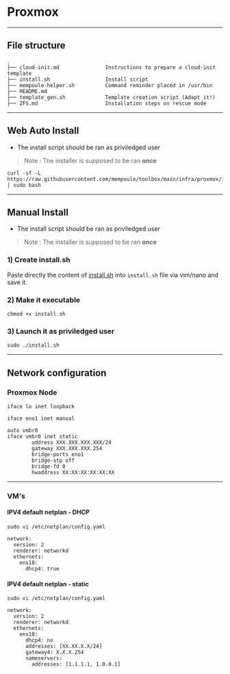 # Proxmox

---

## File structure

```
.
├── cloud-init.md               Instructions to prepare a cloud-init template
├── install.sh                  Install script
├── mempoule-helper.sh          Command reminder placed in /usr/bin
├── README.md                   
├── template_gen.sh             Template creation script (Adapt it!)
├── ZFS.md                      Installation steps on rescue mode
```

---

## Web Auto Install

- The install script should be ran as priviledged user

>Note : The installer is supposed to be ran **once**

    curl -sf -L https://raw.githubusercontent.com/mempoule/toolbox/main/infra/proxmox/install.sh | sudo bash

---

## Manual Install

- The install script should be ran as priviledged user

>Note : The installer is supposed to be ran **once**

### 1) Create install.sh

Paste directly the content of [install.sh](install.sh) into `install.sh` file via vim/nano and save it.

### 2) Make it executable

`chmod +x install.sh`

### 3) Launch it as **priviledged user**

`sudo ./install.sh`

---

## Network configuration

### Proxmox Node

```auto lo
iface lo inet loopback

iface eno1 inet manual

auto vmbr0
iface vmbr0 inet static
        address XXX.XXX.XXX.XXX/24
        gateway XXX.XXX.XXX.254
        bridge-ports eno1
        bridge-stp off
        bridge-fd 0
        hwaddress XX:XX:XX:XX:XX:XX
```

---

### VM's

#### IPV4 default netplan - DHCP

```sudo vi /etc/netplan/config.yaml```


    network:
      version: 2
      renderer: networkd
      ethernets:
        ens18:
          dhcp4: true

#### IPV4 default netplan - static

```sudo vi /etc/netplan/config.yaml```

    network:
      version: 2
      renderer: networkd
      ethernets:
        ens18:
          dhcp4: no
          addresses: [XX.XX.X.X/24]
          gateway4: X.X.X.254
          nameservers:
            addresses: [1.1.1.1, 1.0.0.1]

